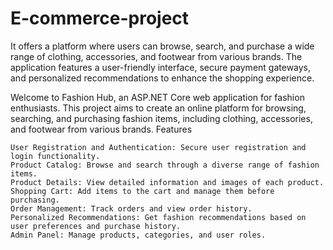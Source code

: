 # E-commerce-project
It offers a platform where users can browse, search, and purchase a wide range of clothing, accessories, and footwear from various brands. The application features a user-friendly interface, secure payment gateways, and personalized recommendations to enhance the shopping experience.

Welcome to Fashion Hub, an ASP.NET Core web application for fashion enthusiasts. This project aims to create an online platform for browsing, searching, and purchasing fashion items, including clothing, accessories, and footwear from various brands.
Features

    User Registration and Authentication: Secure user registration and login functionality.
    Product Catalog: Browse and search through a diverse range of fashion items.
    Product Details: View detailed information and images of each product.
    Shopping Cart: Add items to the cart and manage them before purchasing.
    Order Management: Track orders and view order history.
    Personalized Recommendations: Get fashion recommendations based on user preferences and purchase history.
    Admin Panel: Manage products, categories, and user roles.
